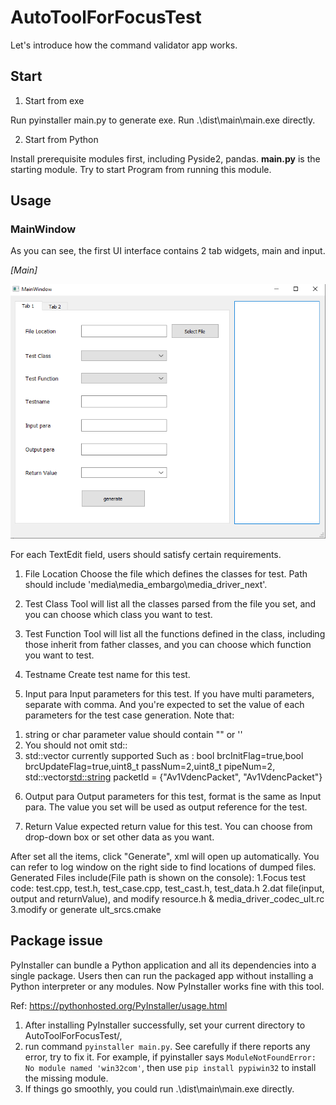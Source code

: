 AutoToolForFocusTest
========

Let's introduce how the command validator app works. 


## Start

1. Start from exe

Run pyinstaller main.py to generate exe.
Run .\dist\main\main.exe directly.

2. Start from Python

Install prerequisite modules first, including Pyside2, pandas.
**main.py** is the starting module. Try to start Program from running this module. 

## Usage

### MainWindow

As you can see, the first UI interface contains 2 tab widgets, main and input.

*[Main]*

<img src="./screenshots/main.png" alt="png" width="600"/>

For each TextEdit field, users should satisfy certain requirements.
1. File Location
Choose the file which defines the classes for test. Path should include 'media\media_embargo\media_driver_next'.

2. Test Class
Tool will list all the classes parsed from the file you set, and you can choose which class you want to test.


3. Test Function
Tool will list all the functions defined in the class, including those inherit from father classes, and you can choose which function you want to test.

4. Testname
Create test name for this test.

5. Input para
Input parameters for this test. If you have multi parameters, separate with comma. And you're expected to set the value of each parameters for the test case generation. 
Note that:
1) string or char parameter value should contain "" or ''
2) You should not omit std::
3) std::vector currently supported
Such as : bool brcInitFlag=true,bool brcUpdateFlag=true,uint8_t passNum=2,uint8_t pipeNum=2, std::vector<std::string> packetId = {"Av1VdencPacket", "Av1VdencPacket"}

6. Output para
Output parameters for this test, format is the same as Input para. The value you set will be used as output reference for the test.

7. Return Value
expected return value for this test. You can choose from drop-down box or set other data as you want.

After set all the items, click "Generate", xml will open up automatically. You can refer to log window on the right side to find locations of dumped files.
Generated Files include(File path is shown on the console):
1.Focus test code: test.cpp, test.h, test_case.cpp, test_cast.h, test_data.h
2.dat file(input, output and returnValue), and modify resource.h & media_driver_codec_ult.rc
3.modify or generate ult_srcs.cmake


Package issue
-------
PyInstaller can bundle a Python application and all its dependencies into a single package. 
Users then can run the packaged app without installing a Python interpreter or any modules. Now PyInstaller
works fine with this tool.

Ref: https://pythonhosted.org/PyInstaller/usage.html

1. After installing PyInstaller successfully, set your current directory to AutoToolForFocusTest/,
2. run command `pyinstaller main.py`. See carefully if there reports any error, try to fix it.
For example, if pyinstaller says `ModuleNotFoundError: No module named 'win32com'`, then use `pip install pypiwin32`
to install the missing module.
3. If things go smoothly, you could run .\dist\main\main.exe directly.